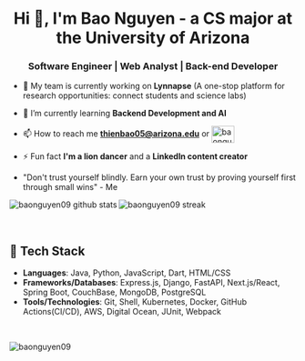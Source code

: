 <h1 align="center">Hi 👋, I'm Bao Nguyen - a CS major at the University of Arizona</h1>
<h3 align="center">Software Engineer | Web Analyst | Back-end Developer</h3>

- 🔭 My team is currently working on **Lynnapse** (A one-stop platform for research opportunities: connect students and science labs)

- 🌱 I’m currently learning **Backend Development and AI**

- 📫 How to reach me **thienbao05@arizona.edu** or <a href="https://linkedin.com/in/baonguyen05" target="blank"><img align="center" src="https://raw.githubusercontent.com/rahuldkjain/github-profile-readme-generator/master/src/images/icons/Social/linked-in-alt.svg" alt="baonguyen05" height="30" width="40" /></a>

- ⚡ Fun fact **I'm a lion dancer** and a **LinkedIn content creator**

- "Don't trust yourself blindly. Earn your own trust by proving yourself first through small wins" - Me

<p><img align="left" src="https://github-readme-stats.vercel.app/api/top-langs?username=BaoNguyen09&show_icons=true&locale=en&layout=compact" alt="baonguyen09 github stats" /></p>
<p><img align="center" src="https://github-readme-streak-stats.herokuapp.com/?user=baonguyen09&" alt="baonguyen09 streak" /></p>
<br>

## 🌱 Tech Stack

- **Languages**: Java, Python, JavaScript, Dart, HTML/CSS
- **Frameworks/Databases**: Express.js, Django, FastAPI, Next.js/React, Spring Boot, CouchBase, MongoDB, PostgreSQL
- **Tools/Technologies**: Git, Shell, Kubernetes, Docker, GitHub Actions(CI/CD), AWS, Digital Ocean, JUnit, Webpack
<br>
<p align="left"> <img src="https://komarev.com/ghpvc/?username=baonguyen09&label=Profile%20views&color=0e75b6&style=flat" alt="baonguyen09" /> </p>
